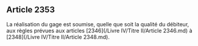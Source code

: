 Article 2353
----
La réalisation du gage est soumise, quelle que soit la qualité du débiteur, aux
règles prévues aux articles [2346](/Livre IV/Titre II/Article 2346.md) à [2348](/Livre IV/Titre II/Article 2348.md).
